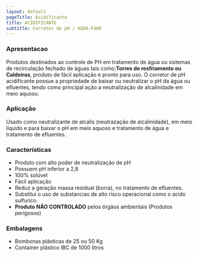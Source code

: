 ```yaml
---
layout: default
pageTitle: Acidificante
title: ACIDIFICANTE
subtitle: Corretor de pH / AQUA-F400
---
```


### Apresentacao

Produtos destinados ao controle de PH em tratamento de água ou sistemas de recirculação fechado de águas tais como;**Torres de resfriamento ou Caldeiras**, produto de fácil aplicação e pronto para uso.
O corretor de pH acidificante possue a propriedade de baixar ou neutralizar o pH da água ou efluentes, tendo como principal ação a neutralização de alcalinidade em meio aquoso.

### Aplicação

Usado como neutralizante de alcalis (neutrazação de alcalinidade), em meio líquido e para baixar o pH em meio aquoso e tratamento de água e tratamento de efluentes.

### Características

- Produto com alto poder de neutralização de pH
- Possuem pH inferior a 2,8
- 100% solúvel
- Fácil aplicação
- Reduz a geração massa residual (borra), no tratamento de efluentes.
- Substitui o uso de substancias de alto risco operacional como o acido sulfurico.
- **Produto NÃO CONTROLADO** pelos órgãos ambientais (Produtos perigosos) 

### Embalagens

- Bombonas plásticas de 25 ou 50 Kg
- Container plástico IBC de 1000 litros

